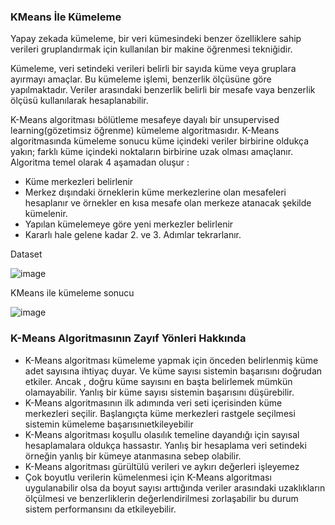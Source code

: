 <h3>KMeans İle Kümeleme</h3>

<p>
 Yapay zekada kümeleme, bir veri kümesindeki benzer özelliklere sahip verileri gruplandırmak için kullanılan bir makine öğrenmesi tekniğidir.

  Kümeleme, veri setindeki verileri belirli bir sayıda küme veya gruplara ayırmayı amaçlar. Bu kümeleme işlemi, benzerlik ölçüsüne göre yapılmaktadır.
  Veriler arasındaki benzerlik belirli bir mesafe vaya benzerlik ölçüsü kullanılarak hesaplanabilir.

  K-Means algoritması bölütleme mesafeye dayalı bir unsupervised learning(gözetimsiz öğrenme) kümeleme algoritmasıdır. 
  K-Means algoritmasında kümeleme sonucu küme içindeki veriler birbirine oldukça yakın; farklı küme içindeki noktaların birbirine uzak olması amaçlanır.
  Algoritma temel olarak 4 aşamadan oluşur :
    <ul>
     <li>Küme merkezleri belirlenir</li>
     <li>Merkez dışındaki örneklerin küme merkezlerine olan mesafeleri hesaplanır ve örnekler en kısa mesafe olan merkeze atanacak şekilde kümelenir.</li>
     <li>Yapılan kümelemeye göre yeni merkezler belirlenir</li>
     <li>Kararlı hale gelene kadar 2. ve 3. Adımlar tekrarlanır.</li>
    </ul>
</p>  

<p>Dataset</p>

![image](https://github.com/okancezik/K-meansClustering-NaiveBayesClassification/assets/73329707/51d66cd4-4df1-4319-a1b7-c7a2b57b0a8e)

<p>KMeans ile kümeleme sonucu</p>

![image](https://github.com/okancezik/K-meansClustering-NaiveBayesClassification/assets/73329707/3fa288f2-ca94-46de-9eff-660a76b660f7)

<h3>K-Means Algoritmasının Zayıf Yönleri Hakkında</h3>

<ul>
  <li>K-Means algoritması kümeleme yapmak için önceden belirlenmiş küme adet sayısına ihtiyaç duyar. 
    Ve küme sayısı sistemin başarısını doğrudan etkiler. Ancak , doğru küme sayısını en başta belirlemek mümkün olamayabilir. 
    Yanlış bir küme sayısı sistemin başarısını düşürebilir.
  </li>
  <li>
    K-Means algoritmasının ilk adımında veri seti içerisinden küme merkezleri seçilir. Başlangıçta küme merkezleri rastgele seçilmesi
    sistemin kümeleme başarısınıetkileyebilir
  </li>  
  <li>
    K-Means algoritması koşullu olasılık temeline dayandığı için sayısal hesaplamalara oldukça hassastır. Yanlış bir hesaplama veri setindeki örneğin yanlış bir kümeye atanmasına sebep olabilir.
  </li>
  <li>
    K-Means algoritması gürültülü verileri ve aykırı değerleri işleyemez
  </li>
  <li>
    Çok boyutlu verilerin kümelenmesi için K-Means algoritması uygulanabilir olsa da boyut sayısı arttığında veriler arasındaki uzaklıkların ölçülmesi ve benzerliklerin değerlendirilmesi zorlaşabilir 
    bu durum sistem performansını da etkileyebilir.
  </li>  
  
  
</ul>
